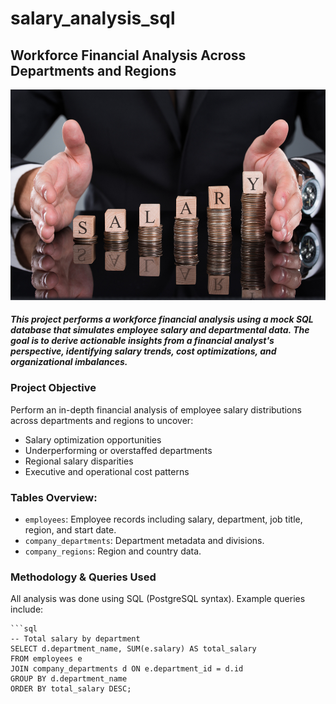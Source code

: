 # salary_analysis_sql
## Workforce Financial Analysis Across Departments and Regions
![Banner](./images/banner.jpg)

##### This project performs a workforce financial analysis using a mock SQL database that simulates employee salary and departmental data. The goal is to derive actionable insights from a financial analyst's perspective, identifying salary trends, cost optimizations, and organizational imbalances.

### Project Objective
Perform an in-depth financial analysis of employee salary distributions across departments and regions to uncover:
*   Salary optimization opportunities
*   Underperforming or overstaffed departments
*   Regional salary disparities
*   Executive and operational cost patterns

### Tables Overview:
- `employees`: Employee records including salary, department, job title, region, and start date.
- `company_departments`: Department metadata and divisions.
- `company_regions`: Region and country data.

### Methodology & Queries Used
All analysis was done using SQL (PostgreSQL syntax). Example queries include:
```
```sql
-- Total salary by department
SELECT d.department_name, SUM(e.salary) AS total_salary
FROM employees e
JOIN company_departments d ON e.department_id = d.id
GROUP BY d.department_name
ORDER BY total_salary DESC;
```


